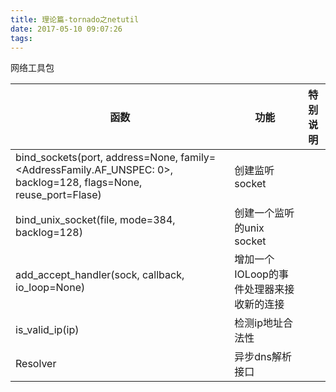 ```yaml
---
title: 理论篇-tornado之netutil
date: 2017-05-10 09:07:26
tags:
---
```


网络工具包

函数| 功能 | 特别说明
---|------|--------
bind_sockets(port, address=None, family=<AddressFamily.AF_UNSPEC: 0>, backlog=128, flags=None, reuse_port=Flase)| 创建监听socket
bind_unix_socket(file, mode=384, backlog=128)| 创建一个监听的unix socket
add_accept_handler(sock, callback, io_loop=None)| 增加一个IOLoop的事件处理器来接收新的连接
is_valid_ip(ip)| 检测ip地址合法性
Resolver| 异步dns解析接口